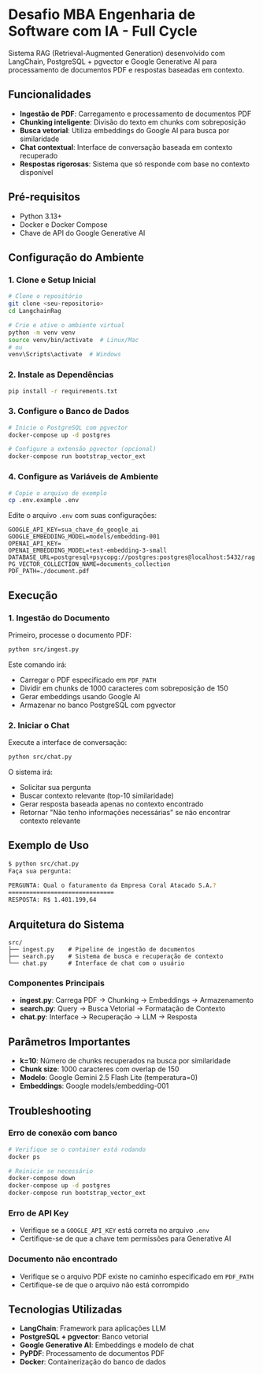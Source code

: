 # Desafio MBA Engenharia de Software com IA - Full Cycle

Sistema RAG (Retrieval-Augmented Generation) desenvolvido com LangChain, PostgreSQL + pgvector e Google Generative AI para processamento de documentos PDF e respostas baseadas em contexto.

## Funcionalidades

- **Ingestão de PDF**: Carregamento e processamento de documentos PDF
- **Chunking inteligente**: Divisão do texto em chunks com sobreposição
- **Busca vetorial**: Utiliza embeddings do Google AI para busca por similaridade
- **Chat contextual**: Interface de conversação baseada em contexto recuperado
- **Respostas rigorosas**: Sistema que só responde com base no contexto disponível

## Pré-requisitos

- Python 3.13+
- Docker e Docker Compose
- Chave de API do Google Generative AI

## Configuração do Ambiente

### 1. Clone e Setup Inicial

```bash
# Clone o repositório
git clone <seu-repositorio>
cd LangchainRag

# Crie e ative o ambiente virtual
python -m venv venv
source venv/bin/activate  # Linux/Mac
# ou
venv\Scripts\activate  # Windows
```

### 2. Instale as Dependências

```bash
pip install -r requirements.txt
```

### 3. Configure o Banco de Dados

```bash
# Inicie o PostgreSQL com pgvector
docker-compose up -d postgres

# Configure a extensão pgvector (opcional)
docker-compose run bootstrap_vector_ext
```

### 4. Configure as Variáveis de Ambiente

```bash
# Copie o arquivo de exemplo
cp .env.example .env
```

Edite o arquivo `.env` com suas configurações:

```env
GOOGLE_API_KEY=sua_chave_do_google_ai
GOOGLE_EMBEDDING_MODEL=models/embedding-001
OPENAI_API_KEY=
OPENAI_EMBEDDING_MODEL=text-embedding-3-small
DATABASE_URL=postgresql+psycopg://postgres:postgres@localhost:5432/rag
PG_VECTOR_COLLECTION_NAME=documents_collection
PDF_PATH=./document.pdf
```

## Execução

### 1. Ingestão do Documento

Primeiro, processe o documento PDF:

```bash
python src/ingest.py
```

Este comando irá:

- Carregar o PDF especificado em `PDF_PATH`
- Dividir em chunks de 1000 caracteres com sobreposição de 150
- Gerar embeddings usando Google AI
- Armazenar no banco PostgreSQL com pgvector

### 2. Iniciar o Chat

Execute a interface de conversação:

```bash
python src/chat.py
```

O sistema irá:

- Solicitar sua pergunta
- Buscar contexto relevante (top-10 similaridade)
- Gerar resposta baseada apenas no contexto encontrado
- Retornar "Não tenho informações necessárias" se não encontrar contexto relevante

## Exemplo de Uso

```bash
$ python src/chat.py
Faça sua pergunta:

PERGUNTA: Qual o faturamento da Empresa Coral Atacado S.A.?
==============================
RESPOSTA: R$ 1.401.199,64
```

## Arquitetura do Sistema

```
src/
├── ingest.py    # Pipeline de ingestão de documentos
├── search.py    # Sistema de busca e recuperação de contexto
└── chat.py      # Interface de chat com o usuário
```

### Componentes Principais

- **ingest.py**: Carrega PDF → Chunking → Embeddings → Armazenamento
- **search.py**: Query → Busca Vetorial → Formatação de Contexto
- **chat.py**: Interface → Recuperação → LLM → Resposta

## Parâmetros Importantes

- **k=10**: Número de chunks recuperados na busca por similaridade
- **Chunk size**: 1000 caracteres com overlap de 150
- **Modelo**: Google Gemini 2.5 Flash Lite (temperatura=0)
- **Embeddings**: Google models/embedding-001

## Troubleshooting

### Erro de conexão com banco

```bash
# Verifique se o container está rodando
docker ps

# Reinicie se necessário
docker-compose down
docker-compose up -d postgres
docker-compose run bootstrap_vector_ext
```

### Erro de API Key

- Verifique se a `GOOGLE_API_KEY` está correta no arquivo `.env`
- Certifique-se de que a chave tem permissões para Generative AI

### Documento não encontrado

- Verifique se o arquivo PDF existe no caminho especificado em `PDF_PATH`
- Certifique-se de que o arquivo não está corrompido

## Tecnologias Utilizadas

- **LangChain**: Framework para aplicações LLM
- **PostgreSQL + pgvector**: Banco vetorial
- **Google Generative AI**: Embeddings e modelo de chat
- **PyPDF**: Processamento de documentos PDF
- **Docker**: Containerização do banco de dados
